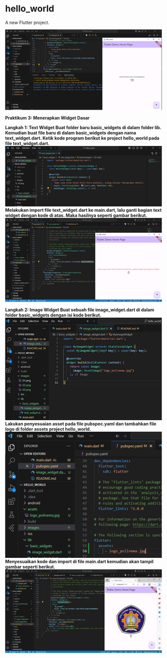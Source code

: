 # hello_world

A new Flutter project.

![Screenshot hello_world](images/01.png)

<b>Praktikum 3: Menerapkan Widget Dasar<b>

Langkah 1: Text Widget
Buat folder baru basic_widgets di dalam folder lib. Kemudian buat file baru di dalam basic_widgets dengan nama text_widget.dart. Ketik kode program berikut ke project hello_world pada file text_widget.dart.
![Screenshot hello_world](images/02.png)
Melakukan import file text_widget.dart ke main.dart, lalu ganti bagian text widget dengan kode di atas. Maka hasilnya seperti gambar berikut.
![Screenshot hello_world](images/03.png)

Langkah 2: Image Widget
Buat sebuah file image_widget.dart di dalam folder basic_widgets dengan isi kode berikut.
![Screenshot hello_world](images/04.png)
Lakukan penyesuaian asset pada file pubspec.yaml dan tambahkan file logo di folder assets project hello_world.
![Screenshot hello_world](images/05.png)
Menyesuaikan kode dan import di file main.dart kemudian akan tampil gambar seperti berikut.
![Screenshot hello_world](images/06.png)